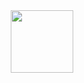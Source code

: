 <div id="header" align="center">
  <img src="https://c.tenor.com/DBqjevyA2o4AAAAd/bongo-cat-codes.gif" width="100"/>
</div>
